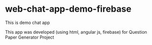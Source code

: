 # web-chat-app-demo-firebase

This is demo chat app

This app was developed (using html, angular js, firebase) for Question Paper Generator Project
